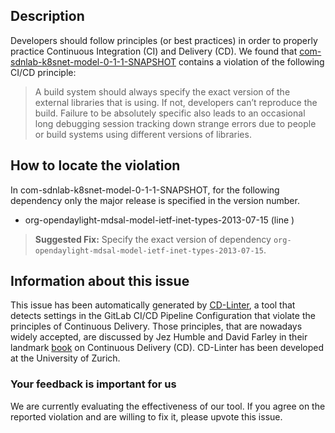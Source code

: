 
## Description
Developers should follow principles (or best practices) in order to properly practice Continuous Integration (CI) and Delivery (CD).
We found that [com-sdnlab-k8snet-model-0-1-1-SNAPSHOT](https://gitlab.com/sdnlab/jaguar/blob/master/.gitlab-ci.yml) contains a violation of the following CI/CD principle:

> A build system should always specify the exact version of the external libraries that is using.
If not, developers can’t reproduce the build. Failure to be absolutely specific also leads to an occasional long debugging session tracking down strange errors due to people or build systems using different versions of libraries.

## How to locate the violation

In com-sdnlab-k8snet-model-0-1-1-SNAPSHOT, for the following dependency only the major release is specified in the version number.

* org-opendaylight-mdsal-model-ietf-inet-types-2013-07-15 (line )

> **Suggested Fix:** Specify the exact version of dependency `org-opendaylight-mdsal-model-ietf-inet-types-2013-07-15`.

## Information about this issue

This issue has been automatically generated by [CD-Linter](https://gitlab.com/Jancso/configuration-analytics), a tool that detects settings in the GitLab CI/CD Pipeline Configuration that violate the principles of Continuous Delivery. Those principles, that are nowadays widely accepted, are discussed by Jez Humble and David Farley in their landmark [book](https://www.oreilly.com/library/view/continuous-delivery-reliable/9780321670250/) on Continuous Delivery (CD). CD-Linter has been developed at the University of Zurich.

### Your feedback is important for us
We are currently evaluating the effectiveness of our tool. If you agree on the reported violation and are willing to fix it, please upvote this issue.